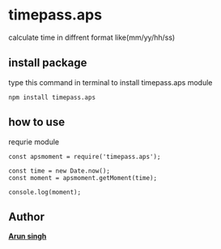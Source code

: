 # timepass.aps

calculate time in diffrent format like(mm/yy/hh/ss)

## install package

type this command in terminal to install timepass.aps module

`npm install timepass.aps`

## how to use

requrie module 

```
const apsmoment = require('timepass.aps');

const time = new Date.now();
const moment = apsmoment.getMoment(time);

console.log(moment);
```

## Author

[**Arun singh**](http://github.com/arunsingh28)


